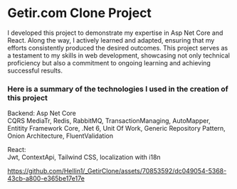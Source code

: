 # Getir.com Clone Project


I developed this project to demonstrate my expertise in Asp Net Core and React. Along the way, I actively learned and adapted, ensuring that my efforts consistently produced the desired outcomes. This project serves as a testament to my skills in web development, showcasing not only technical proficiency but also a commitment to ongoing learning and achieving successful results.


### Here is a summary of the technologies I used in the creation of this project
Backend: Asp Net Core\
CQRS MediaTr, 
Redis, 
RabbitMQ, 
TransactionManaging, 
AutoMapper, 
Entitity Framework Core, 
.Net 6, 
Unit Of Work,
Generic Repository Pattern, 
Onion Architecture, 
FluentValidation 


React: \
Jwt, 
ContextApi, 
Tailwind CSS,
localization with i18n



https://github.com/Hellin1/_GetirClone/assets/70853592/dc049054-5368-43cb-a800-e365be17e17e





